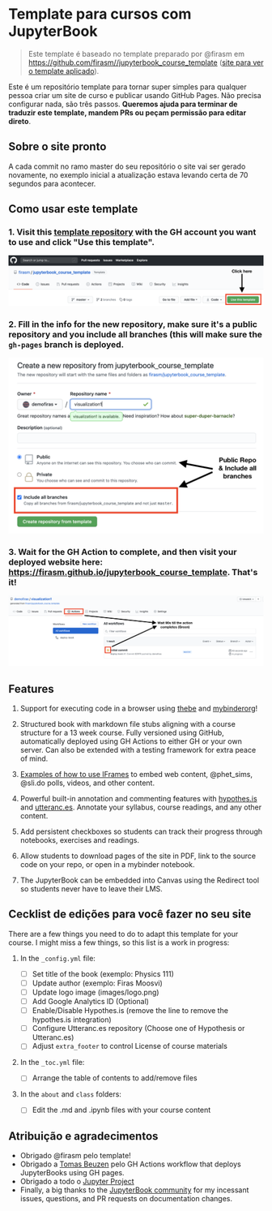 # Template para cursos com JupyterBook  

>Este template é baseado no template preparado por @firasm em https://github.com/firasm//jupyterbook_course_template ([site para ver o template aplicado](https://firasm.github.io/jupyterbook_course_template/about/syllabus.html)).

Este é um repositório  template para tornar super simples para qualquer pessoa criar um site de curso e publicar usando GitHub Pages.
Não precisa configurar nada, são três passos. **Queremos ajuda para terminar de traduzir este template, mandem PRs ou peçam permissão para editar direto**.

## Sobre o site pronto

A cada commit no ramo master do seu repositório o site vai ser gerado novamente, no exemplo inicial a atualização estava levando certa de 70 segundos para acontecer.

## Como usar este template

### 1. Visit this [template repository](https://github.com/firasm/jupyterbook_course_template) with the GH account you want to use and click "Use this template".

![](https://github.com/firasm/bits/blob/master/jb-step1.png)

### 2. Fill in the info for the new repository, make sure it's a public repository and you include all branches (this will make sure the `gh-pages` branch is deployed.

![](https://github.com/firasm/bits/blob/master/jb-step2.png)

### 3. Wait for the GH Action to complete, and then visit your deployed website here: https://firasm.github.io/jupyterbook_course_template. That's it!

![](https://github.com/firasm/bits/blob/master/jb-step3.png)

## Features

1. Support for executing code in a browser using [thebe](https://thebe.readthedocs.io/en/latest/) and [mybinderorg](https://mybinder.org)!

1. Structured book with markdown file stubs aligning with a course structure for a 13 week course. Fully versioned using GitHub, automatically deployed using GH Actions to either GH or your own server. Can also be extended with a testing framework for extra peace of mind.

1. [Examples of how to use IFrames](https://firasm.github.io/jupyterbook_course_template/class/topic1.html#) to embed web content, @phet_sims, @sli.do polls, videos, and other content. 

1. Powerful built-in annotation and commenting features with [hypothes.is](http://hypothes.is) and [utteranc.es](http://utteranc.es). Annotate your syllabus, course readings, and any other content.

1. Add persistent checkboxes so students can track their progress through notebooks, exercises and readings. 

1. Allow students to download pages of the site in PDF, link to the source code on your repo, or open in a mybinder notebook. 

1. The JupyterBook can be embedded into Canvas using the Redirect tool so students never have to leave their LMS.

## Cecklist de edições para você fazer no seu site

There are a few things you need to do to adapt this template for your course.
I might miss a few things, so this list is a work in progress:

1. In the `_config.yml` file:

	- [ ] Set title of the book (exemplo: Physics 111)
	- [ ] Update author (exemplo: Firas Moosvi)
	- [ ] Update logo image (images/logo.png)
	- [ ] Add Google Analytics ID (Optional)
	- [ ] Enable/Disable Hypothes.is (remove the line to remove the hypothes.is integration)
	- [ ] Configure Utteranc.es repository (Choose one of Hypothesis or Utteranc.es)
	- [ ] Adjust `extra_footer` to control License of course materials

1. In the `_toc.yml` file:
	- [ ] Arrange the table of contents to add/remove files
	
1. In the `about` and `class` folders:
	- [ ] Edit the .md and .ipynb files with your course content

## Atribuição e agradecimentos

- Obrigado @firasm pelo template!
- Obrigado a [Tomas Beuzen](https://github.com/TomasBeuzen) pelo GH Actions workflow that deploys JupyterBooks using GH pages.
- Obrigado a todo o [Jupyter Project](https://jupyter.org/about)
- Finally, a big thanks to the [JupyterBook community](https://github.com/executablebooks/jupyter-book/graphs/contributors) for my incessant issues, questions, and PR requests on documentation changes.
